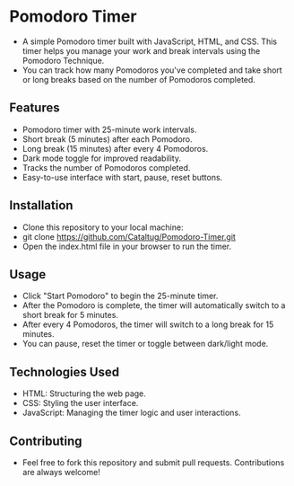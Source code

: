 # Pomodoro Timer

- A simple Pomodoro timer built with JavaScript, HTML, and CSS. This timer helps you manage your work and break intervals using the Pomodoro Technique. 
- You can track how many Pomodoros you've completed and take short or long breaks based on the number of Pomodoros completed.

## Features
- Pomodoro timer with 25-minute work intervals.
- Short break (5 minutes) after each Pomodoro.
- Long break (15 minutes) after every 4 Pomodoros.
- Dark mode toggle for improved readability.
- Tracks the number of Pomodoros completed.
- Easy-to-use interface with start, pause, reset buttons.


## Installation
- Clone this repository to your local machine:
- git clone https://github.com/Cataltug/Pomodoro-Timer.git
- Open the index.html file in your browser to run the timer.

## Usage
- Click "Start Pomodoro" to begin the 25-minute timer.
- After the Pomodoro is complete, the timer will automatically switch to a short break for 5 minutes.
- After every 4 Pomodoros, the timer will switch to a long break for 15 minutes.
- You can pause, reset the timer or toggle between dark/light mode.

## Technologies Used
- HTML: Structuring the web page.
- CSS: Styling the user interface.
- JavaScript: Managing the timer logic and user interactions.

## Contributing
- Feel free to fork this repository and submit pull requests. Contributions are always welcome!
